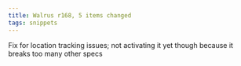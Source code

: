 ```yaml
---
title: Walrus r168, 5 items changed
tags: snippets
---
```


Fix for location tracking issues; not activating it yet though because it breaks too many other specs

